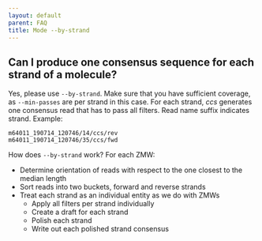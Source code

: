 ```yaml
---
layout: default
parent: FAQ
title: Mode --by-strand
---
```


## Can I produce one consensus sequence for each strand of a molecule?
Yes, please use `--by-strand`. Make sure that you have sufficient coverage,
as `--min-passes` are per strand in this case. For each strand, _ccs_
generates one consensus read that has to pass all filters.
Read name suffix indicates strand. Example:

    m64011_190714_120746/14/ccs/rev
    m64011_190714_120746/35/ccs/fwd

How does `--by-strand` work? For each ZMW:
 * Determine orientation of reads with respect to the one closest to the median length
 * Sort reads into two buckets, forward and reverse strands
 * Treat each strand as an individual entity as we do with ZMWs
   * Apply all filters per strand individually
   * Create a draft for each strand
   * Polish each strand
   * Write out each polished strand consensus
